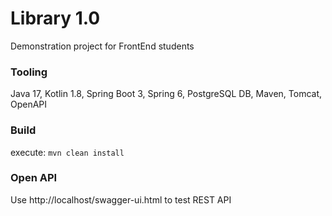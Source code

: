 # Library 1.0
Demonstration project for FrontEnd students

### Tooling
Java 17, Kotlin 1.8, Spring Boot 3, Spring 6, PostgreSQL DB, Maven, Tomcat, OpenAPI

### Build 
execute: `mvn clean install` 

### Open API 
Use http://localhost/swagger-ui.html to test REST API
